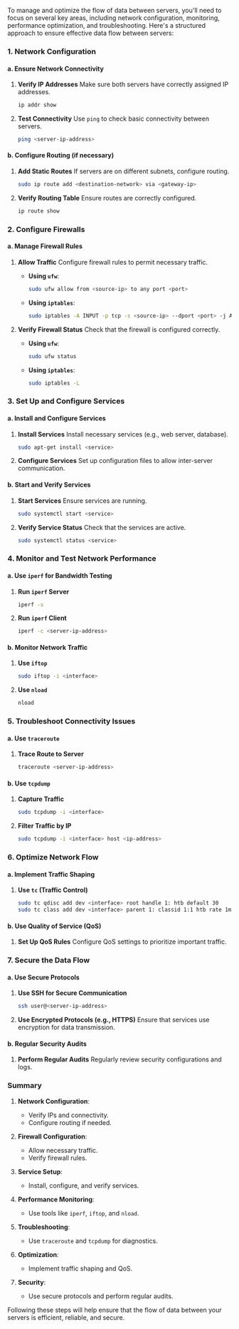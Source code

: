 To manage and optimize the flow of data between servers, you'll need to focus on several key areas, including network configuration, monitoring, performance optimization, and troubleshooting. Here's a structured approach to ensure effective data flow between servers:

### **1. Network Configuration**

#### **a. Ensure Network Connectivity**

1. **Verify IP Addresses**
   Make sure both servers have correctly assigned IP addresses.
   ```sh
   ip addr show
   ```

2. **Test Connectivity**
   Use `ping` to check basic connectivity between servers.
   ```sh
   ping <server-ip-address>
   ```

#### **b. Configure Routing (if necessary)**

1. **Add Static Routes**
   If servers are on different subnets, configure routing.
   ```sh
   sudo ip route add <destination-network> via <gateway-ip>
   ```

2. **Verify Routing Table**
   Ensure routes are correctly configured.
   ```sh
   ip route show
   ```

### **2. Configure Firewalls**

#### **a. Manage Firewall Rules**

1. **Allow Traffic**
   Configure firewall rules to permit necessary traffic.
   - **Using `ufw`**:
     ```sh
     sudo ufw allow from <source-ip> to any port <port>
     ```

   - **Using `iptables`**:
     ```sh
     sudo iptables -A INPUT -p tcp -s <source-ip> --dport <port> -j ACCEPT
     ```

2. **Verify Firewall Status**
   Check that the firewall is configured correctly.
   - **Using `ufw`**:
     ```sh
     sudo ufw status
     ```

   - **Using `iptables`**:
     ```sh
     sudo iptables -L
     ```

### **3. Set Up and Configure Services**

#### **a. Install and Configure Services**

1. **Install Services**
   Install necessary services (e.g., web server, database).
   ```sh
   sudo apt-get install <service>
   ```

2. **Configure Services**
   Set up configuration files to allow inter-server communication.

#### **b. Start and Verify Services**

1. **Start Services**
   Ensure services are running.
   ```sh
   sudo systemctl start <service>
   ```

2. **Verify Service Status**
   Check that the services are active.
   ```sh
   sudo systemctl status <service>
   ```

### **4. Monitor and Test Network Performance**

#### **a. Use `iperf` for Bandwidth Testing**

1. **Run `iperf` Server**
   ```sh
   iperf -s
   ```

2. **Run `iperf` Client**
   ```sh
   iperf -c <server-ip-address>
   ```

#### **b. Monitor Network Traffic**

1. **Use `iftop`**
   ```sh
   sudo iftop -i <interface>
   ```

2. **Use `nload`**
   ```sh
   nload
   ```

### **5. Troubleshoot Connectivity Issues**

#### **a. Use `traceroute`**

1. **Trace Route to Server**
   ```sh
   traceroute <server-ip-address>
   ```

#### **b. Use `tcpdump`**

1. **Capture Traffic**
   ```sh
   sudo tcpdump -i <interface>
   ```

2. **Filter Traffic by IP**
   ```sh
   sudo tcpdump -i <interface> host <ip-address>
   ```

### **6. Optimize Network Flow**

#### **a. Implement Traffic Shaping**

1. **Use `tc` (Traffic Control)**
   ```sh
   sudo tc qdisc add dev <interface> root handle 1: htb default 30
   sudo tc class add dev <interface> parent 1: classid 1:1 htb rate 1mbit
   ```

#### **b. Use Quality of Service (QoS)**

1. **Set Up QoS Rules**
   Configure QoS settings to prioritize important traffic.

### **7. Secure the Data Flow**

#### **a. Use Secure Protocols**

1. **Use SSH for Secure Communication**
   ```sh
   ssh user@<server-ip-address>
   ```

2. **Use Encrypted Protocols (e.g., HTTPS)**
   Ensure that services use encryption for data transmission.

#### **b. Regular Security Audits**

1. **Perform Regular Audits**
   Regularly review security configurations and logs.

### **Summary**

1. **Network Configuration**:
   - Verify IPs and connectivity.
   - Configure routing if needed.

2. **Firewall Configuration**:
   - Allow necessary traffic.
   - Verify firewall rules.

3. **Service Setup**:
   - Install, configure, and verify services.

4. **Performance Monitoring**:
   - Use tools like `iperf`, `iftop`, and `nload`.

5. **Troubleshooting**:
   - Use `traceroute` and `tcpdump` for diagnostics.

6. **Optimization**:
   - Implement traffic shaping and QoS.

7. **Security**:
   - Use secure protocols and perform regular audits.

Following these steps will help ensure that the flow of data between your servers is efficient, reliable, and secure.
